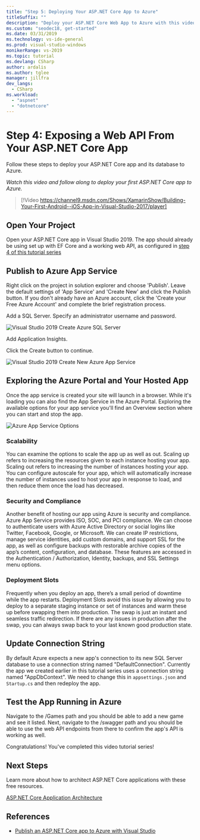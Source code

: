 ```yaml
---
title: "Step 5: Deploying Your ASP.NET Core App to Azure"
titleSuffix: ""
description: "Deploy your ASP.NET Core Web App to Azure with this video tutorial and step-by-step instructions."
ms.custom: "seodec18, get-started"
ms.date: 03/31/2019
ms.technology: vs-ide-general
ms.prod: visual-studio-windows
monikerRange: vs-2019
ms.topic: tutorial
ms.devlang: CSharp
author: ardalis
ms.author: tglee
manager: jillfra
dev_langs:
  - CSharp
ms.workload:
  - "aspnet"
  - "dotnetcore"
---
```

# Step 4: Exposing a Web API From Your ASP.NET Core App

Follow these steps to deploy your ASP.NET Core app and its database to Azure.

_Watch this video and follow along to deploy your first ASP.NET Core app to Azure._

> [!Video https://channel9.msdn.com/Shows/XamarinShow/Building-Your-First-Android--iOS-App-in-Visual-Studio-2017/player]

## Open Your Project

Open your ASP.NET Core app in Visual Studio 2019. The app should already be using set up with EF Core and a working web API, as configured in [step 4 of this tutorial series](tutorial-aspnet-ef-step-04.md)

## Publish to Azure App Service

Right click on the project in solution explorer and choose 'Publish'. Leave the default settings of 'App Service' and 'Create New' and click the Publish button. If you don't already have an Azure account, click the 'Create your Free Azure Account' and complete the brief registration process.

Add a SQL Server. Specify an administrator username and password.

![Visual Studio 2019 Create Azure SQL Server](media/vs2019-azure-sql-server.png)

Add Application Insights.

Click the Create button to continue.

![Visual Studio 2019 Create New Azure App Service](media/vs2019-azure-create-new-app-service.png)

## Exploring the Azure Portal and Your Hosted App

Once the app service is created your site will launch in a browser. While it's loading you can also find the App Service in the Azure Portal. Exploring the available options for your app service you'll find an Overview section where you can start and stop the app.

![Azure App Service Options](media/vs2019-azure-app-service-menu-options.png)

### Scalability

You can examine the options to scale the app up as well as out. Scaling up refers to increasing the resources given to each instance hosting your app. Scaling out refers to increasing the number of instances hosting your app. You can configure autoscale for your app, which will automatically increase the number of instances used to host your app in response to load, and then reduce them once the load has decreased.

### Security and Compliance

Another benefit of hosting our app using Azure is security and compliance. Azure App Service provides ISO, SOC, and PCI compliance. We can choose to authenticate users with Azure Active Directory or social logins like Twitter, Facebook, Google, or Microsoft. We can create IP restrictions, manage service identities, add custom domains, and support SSL for the app, as well as configure backups with restorable archive copies of the app’s content, configuration, and database. These features are accessed in the Authentication / Authorization, Identity, backups, and SSL Settings menu options.

### Deployment Slots

Frequently when you deploy an app, there’s a small period of downtime while the app restarts. Deployment Slots avoid this issue by allowing you to deploy to a separate staging instance or set of instances and warm these up before swapping them into production. The swap is just an instant and seamless traffic redirection. If there are any issues in production after the swap, you can always swap back to your last known good production state.

## Update Connection String

By default Azure expects a new app's connection to its new SQL Server database to use a connection string named "DefaultConnection". Currently the app we created earlier in this tutorial series uses a connection string named "AppDbContext". We need to change this in `appsettings.json` and `Startup.cs` and then redeploy the app.

## Test the App Running in Azure

Navigate to the /Games path and you should be able to add a new game and see it listed. Next, navigate to the /swagger path and you should be able to use the web API endpoints from there to confirm the app's API is working as well.

Congratulations! You've completed this video tutorial series!

## Next Steps

Learn more about how to architect ASP.NET Core applications with these free resources.

[ASP.NET Core Application Architecture](https://dotnet.microsoft.com/learn/web/aspnet-architecture)

## References

- [Publish an ASP.NET Core app to Azure with Visual Studio](https://docs.microsoft.com/en-us/aspnet/core/tutorials/publish-to-azure-webapp-using-vs?view=aspnetcore-2.2)